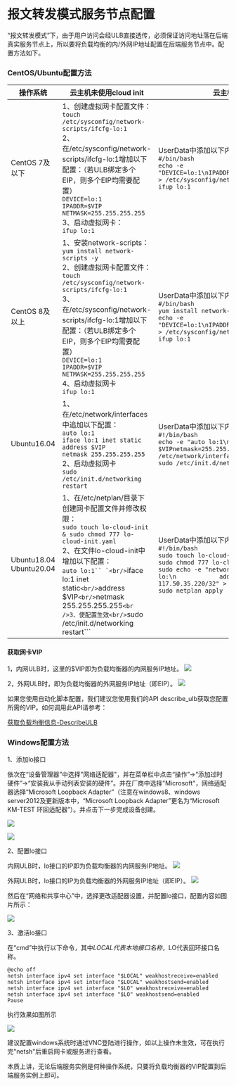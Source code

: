 # 报文转发模式服务节点配置

“报文转发模式”下，由于用户访问会经ULB直接透传，必须保证访问地址落在后端真实服务节点上，所以要将负载均衡的内/外网IP地址配置在后端服务节点中。配置方法如下。


### CentOS/Ubuntu配置方法

| 操作系统                     | 云主机未使用cloud init                                       | 云主机未使用cloud init                                       |
| ---------------------------- | ------------------------------------------------------------ | ------------------------------------------------------------ |
| CentOS 7及以下               | 1、创建虚拟网卡配置文件：<br>```touch /etc/sysconfig/network-scripts/ifcfg-lo:1``` <br>2、在/etc/sysconfig/network-scripts/ifcfg-lo:1增加以下配置：（若ULB绑定多个EIP，则多个EIP均需要配置）<br>```DEVICE=lo:1```<br>```IPADDR=$VIP```<br>```NETMASK=255.255.255.255```<br>3、启动虚拟网卡：<br>```ifup lo:1``` | UserData中添加以下内容：[UserData说明](https://docs.ucloud.cn/uhost/guide/metadata/userdata)<br/>```#/bin/bash```<br/> ```echo -e "DEVICE=lo:1\nIPADDR=$VIP\nNETMASK=255.255.255.255"  > /etc/sysconfig/network-scripts/ifcfg-lo:1```<br/>```ifup lo:1``` |
| CentOS 8及以上               | 1、安装network-scripts：<br>```yum install network-scripts -y```<br>2、创建虚拟网卡配置文件：<br>```touch /etc/sysconfig/network-scripts/ifcfg-lo:1``` <br>3、在/etc/sysconfig/network-scripts/ifcfg-lo:1增加以下配置：（若ULB绑定多个EIP，则多个EIP均需要配置）<br>```DEVICE=lo:1```<br>```IPADDR=$VIP```<br>```NETMASK=255.255.255.255``` <br>4、启动虚拟网卡<br>```ifup lo:1``` | UserData中添加以下内容：[UserData说明](https://docs.ucloud.cn/uhost/guide/metadata/userdata)<br/>```#/bin/bash```<br/>```yum install network-scripts -y```<br/> ```echo -e "DEVICE=lo:1\nIPADDR=$VIP\nNETMASK=255.255.255.255"  > /etc/sysconfig/network-scripts/ifcfg-lo:1```<br/>```ifup lo:1``` |
| Ubuntu16.04                  | 1、在/etc/network/interfaces中追加以下配置：<br>```auto lo:1```<br>```iface lo:1 inet static```<br>```address $VIP```<br>```netmask 255.255.255.255```<br />2、启动虚拟网卡<br/>```sudo /etc/init.d/networking restart``` | UserData中添加以下内容：[UserData说明](https://docs.ucloud.cn/uhost/guide/metadata/userdata)<br/>```#!/bin/bash```<br/> ```echo -e "auto lo:1\niface lo:1 inet static\naddress $VIPnetmask=255.255.255.255" >> /etc/network/interfaces```<br/>```sudo /etc/init.d/networking restart``` |
| Ubuntu18.04<br />Ubuntu20.04 | 1、在/etc/netplan/目录下创建网卡配置文件并修改权限：<br /> ```sudo touch lo-cloud-init & sudo chmod 777 lo-cloud-init.yaml ```<br />2、在文件lo-cloud-init中增加以下配置：<br/>```auto lo:1`` `<br/>```iface lo:1 inet static```<br/>```address $VIP```<br/>```netmask 255.255.255.255```<br />3、使配置生效<br/>```sudo /etc/init.d/networking restart``` | UserData中添加以下内容：[UserData说明](https://docs.ucloud.cn/uhost/guide/metadata/userdata)<br/>```#!/bin/bash```<br/>```sudo touch lo-cloud-init.yaml```<br/>```sudo chmod 777 lo-cloud-init.yaml```<br/>```sudo echo -e "network:\n    ethernets:\n        lo:\n            addresses:\n            - 117.50.35.220/32" > /etc/netplan/lo-cloud-init.yaml```<br/>```sudo netplan apply``` |


#### 获取网卡VIP

1，内网ULB时，这里的$VIP即为负载均衡器的内网服务IP地址。
![](/images/%E8%8E%B7%E5%8F%96vip.png)

2，外网ULB时，即为负载均衡器的外网服务IP地址（即EIP）。
![](/images/ulb-vip.png)

如果您使用自动化脚本配置，我们建议您使用我们的API describe\_ulb获取您配置所需的VIP。如何调用此API请参考：

[获取负载均衡信息-DescribeULB](https://docs.ucloud.cn/api/ulb-api/describe_ulb)


### Windows配置方法

1、添加lo接口

依次在“设备管理器”中选择"网络适配器"，并在菜单栏中点击“操作”→“添加过时硬件”→“安装我从手动列表安装的硬件”。并在厂商中选择"Microsoft"，网络适配器选择“Microsoft Loopback Adapter”（注意在windows8、windows server2012及更新版本中，“Microsoft Loopback Adapter”更名为“Microsoft KM-TEST 环回适配器”）。并点击下一步完成设备创建。

![](/images/windows1.png)

![](/images/windows2.png)

2、配置lo接口

内网ULB时，lo接口的IP即为负载均衡器的内网服务IP地址。
![](/images/%E8%8E%B7%E5%8F%96vip.png)

外网ULB时，lo接口的IP为负载均衡器的外网服务IP地址（即EIP）。
![](/images/ulb-vip.png)

然后在“网络和共享中心”中，选择更改适配器设置，并配置lo接口，配置内容如图片所示：

![](/images/windows3.png)

3、激活lo接口

在“cmd”中执行以下命令，其中$LOCAL代表本地接口名称，$LO代表回环接口名称。

```
@echo off
netsh interface ipv4 set interface "$LOCAL" weakhostreceive=enabled
netsh interface ipv4 set interface "$LOCAL" weakhostsend=enabled
netsh interface ipv4 set interface "$LO" weakhostreceive=enabled
netsh interface ipv4 set interface "$LO" weakhostsend=enabled 
Pause
```

执行效果如图所示

![](/images/win4.png)

建议配置windows系统时通过VNC登陆进行操作，如以上操作未生效，可在执行完"netsh"后重启网卡或服务进行查看。

本质上讲，无论后端服务实例是何种操作系统，只要将负载均衡器的VIP配置到后端服务实例上即可。

